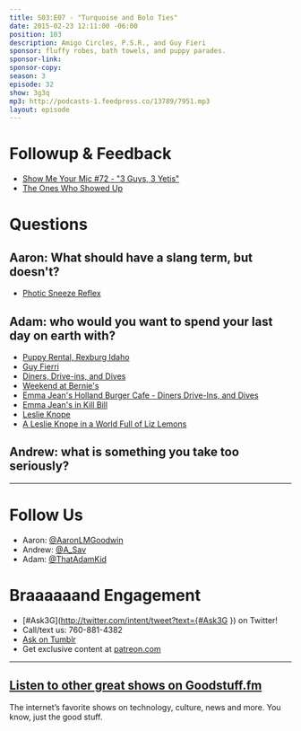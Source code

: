 ```yaml
---
title: S03:E07 - "Turquoise and Bolo Ties"
date: 2015-02-23 12:11:00 -06:00
position: 103
description: Amigo Circles, P.S.R., and Guy Fieri
sponsor: fluffy robes, bath towels, and puppy parades.
sponsor-link: 
sponsor-copy: 
season: 3
episode: 32
show: 3g3q
mp3: http://podcasts-1.feedpress.co/13789/7951.mp3
layout: episode
---
```


# Followup & Feedback
- [Show Me Your Mic #72 - "3 Guys, 3 Yetis"](http://goodstuff.fm/smym/72)
- [The Ones Who Showed Up](http://www.jackals.us/the-ones-who-showed-up)

# Questions

## Aaron: What should have a slang term, but doesn't?
- [Photic Sneeze Reflex](http://en.wikipedia.org/wiki/Photic_sneeze_reflex)

## Adam: who would you want to spend your last day on earth with?
- [Puppy Rental, Rexburg Idaho](https://www.facebook.com/pups4play/info)
- [Guy Fierri](http://en.wikipedia.org/wiki/Guy_Fieri)
- [Diners, Drive-ins, and Dives](http://www.foodnetwork.com/shows/diners-drive-ins-and-dives.html)
- [Weekend at Bernie's](http://www.imdb.com/title/tt0098627/)
- [Emma Jean's Holland Burger Cafe - Diners Drive-Ins, and Dives](http://youtu.be/jnWLv2ShrvM)
- [Emma Jean's in Kill Bill](http://youtu.be/JnXi3SVJXbM)
- [Leslie Knope](http://en.wikipedia.org/wiki/Leslie_Knope)
- [A Leslie Knope in a World Full of Liz Lemons](https://medium.com/@mshannabrooks/a-leslie-knope-in-a-world-full-of-liz-lemons-61726b6c6493)

## Andrew: what is something you take too seriously?

***

# Follow Us
* Aaron: [@AaronLMGoodwin](http://twitter.com/aaronlmgoodwin)
* Andrew: [@A_Sav](http://twitter.com/a_sav)
* Adam: [@ThatAdamKid](http://twitter.com/thatadamkid)

# Braaaaaand Engagement
* [#Ask3G](http://twitter.com/intent/tweet?text={#Ask3G }) on Twitter!
* Call/text us: 760-881-4382
* [Ask on Tumblr](http://3g3q.co/ask)
* Get exclusive content at [patreon.com](http://www.patreon.com/3g3q)

***

## [Listen to other great shows on Goodstuff.fm](http://goodstuff.fm/)
The internet’s favorite shows on technology, culture, news and more. You know, just the good stuff.
